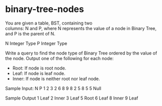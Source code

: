 # binary-tree-nodes

You are given a table, BST, containing two columns: N and P, where N represents the value of a node in Binary Tree, and P is the parent of N.

N Integer Type
P Integer Type

Write a query to find the node type of Binary Tree ordered by the value of the node. Output one of the following for each node:
* Root: If node is root node.
* Leaf: If node is leaf node.
* Inner: If node is neither root nor leaf node.

Sample Input:
N	P
1	2
3	2
6	8
9	8
2	5
8	5
5	Null

Sample Output
1 Leaf
2 Inner
3 Leaf
5 Root
6 Leaf
8 Inner
9 Leaf
